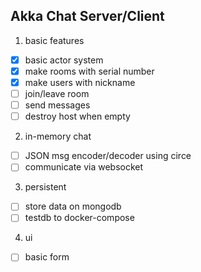 Akka Chat Server/Client
---

1. basic features
  - [x] basic actor system
  - [x] make rooms with serial number
  - [x] make users with nickname
  - [ ] join/leave room
  - [ ] send messages
  - [ ] destroy host when empty
2. in-memory chat
  - [ ] JSON msg encoder/decoder using circe
  - [ ] communicate via websocket
3. persistent
  - [ ] store data on mongodb
  - [ ] testdb to docker-compose
4. ui
  - [ ] basic form

